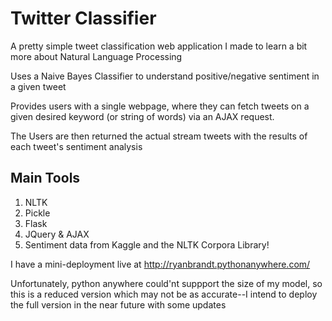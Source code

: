 # Twitter Classifier
A pretty simple tweet classification web application I made to learn a bit more about Natural Language Processing

Uses a Naive Bayes Classifier to understand positive/negative sentiment in a given tweet

Provides users with a single webpage, where they can fetch tweets on a given desired keyword (or string of words) via an AJAX request.
 
The Users are then returned the actual stream tweets with the results of each tweet's sentiment analysis

## Main Tools ##
1) NLTK 
2) Pickle
3) Flask
4) JQuery & AJAX
5) Sentiment data from Kaggle and the NLTK Corpora Library!

I have a mini-deployment live at http://ryanbrandt.pythonanywhere.com/

Unfortunately, python anywhere could'nt suppport the size of my model, so this is a reduced version which may not be as accurate--I intend to deploy the full version in the near future with some updates
